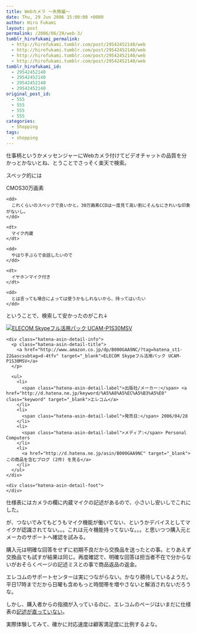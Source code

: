 ```yaml
---
title: Webカメラ ～失敗編～
date: Thu, 29 Jun 2006 15:00:00 +0000
author: Hiro Fukami
layout: post
permalink: /2006/06/29/web-3/
tumblr_hirofukami_permalink:
  - http://hirofukami.tumblr.com/post/29542452140/web
  - http://hirofukami.tumblr.com/post/29542452140/web
  - http://hirofukami.tumblr.com/post/29542452140/web
  - http://hirofukami.tumblr.com/post/29542452140/web
tumblr_hirofukami_id:
  - 29542452140
  - 29542452140
  - 29542452140
  - 29542452140
original_post_id:
  - 555
  - 555
  - 555
  - 555
categories:
  - Shopping
tags:
  - shopping
---
```

<div class="section">
  <p>
    仕事柄というかメッセンジャーにWebカメラ付けてビデオチャットの品質を分かっとかないとね、とうことでさっそく楽天で検索。
  </p>
  
  <p>
    スペック的には
  </p>
  
  <dl>
    <dt>
      CMOS30万画素
    </dt>
    
    <dd>
      これくらいのスペックで良いかと。30万画素CCDは一度見て高い割にそんなにきれいな印象がないし。
    </dd>
    
    <dt>
      マイク内蔵
    </dt>
    
    <dd>
      やはり手ぶらで会話したいので
    </dd>
    
    <dt>
      イヤホンマイク付き
    </dt>
    
    <dd>
      とは言っても場合によっては使うかもしれないから、持ってはいたい
    </dd>
  </dl>
  
  <p>
    ということで、検索して安かったのがこれ↓
  </p>
  
  <div class="hatena-asin-detail">
    <p>
      <a href="http://www.amazon.co.jp/dp/B000GAA9NC/?tag=hatena_st1-22&ascsubtag=d-4tfv" target="_blank"><img src="http://ecx.images-amazon.com/images/I/41KREb2N%2BEL._SL160_.jpg?w=830" class="hatena-asin-detail-image" alt="ELECOM Skypeフル活用パック UCAM-P1S30MSV" title="ELECOM Skypeフル活用パック UCAM-P1S30MSV" data-recalc-dims="1" /></a>
    </p>
    
    <div class="hatena-asin-detail-info">
      <p class="hatena-asin-detail-title">
        <a href="http://www.amazon.co.jp/dp/B000GAA9NC/?tag=hatena_st1-22&ascsubtag=d-4tfv" target="_blank">ELECOM Skypeフル活用パック UCAM-P1S30MSV</a>
      </p>
      
      <ul>
        <li>
          <span class="hatena-asin-detail-label">出版社/メーカー:</span> <a href="http://d.hatena.ne.jp/keyword/%A5%A8%A5%EC%A5%B3%A5%E0" class="keyword" target="_blank">エレコム</a>
        </li>
        <li>
          <span class="hatena-asin-detail-label">発売日:</span> 2006/04/28
        </li>
        <li>
          <span class="hatena-asin-detail-label">メディア:</span> Personal Computers
        </li>
        <li>
          <a href="http://d.hatena.ne.jp/asin/B000GAA9NC" target="_blank">この商品を含むブログ (2件) を見る</a>
        </li>
      </ul>
    </div>
    
    <div class="hatena-asin-detail-foot">
    </div>
  </div>
  
  <p>
    仕様表にはカメラの欄に内蔵マイクの記述があるので、小さいし安いしでこれにした。
  </p>
  
  <p>
    が、つないでみてもどうもマイク機能が働いてない、というかデバイスとしてマイクが認識されてない。。。これは元々機能持ってないな。。。と思いつつ購入元とメーカのサポートへ確認を試みる。
  </p>
  
  <p>
    購入元は明確な回答をせずに初期不良だから交換品を送ったとの事。とりあえず交換品でも試すが結果は同じ。再度確認で、明確な回答は担当者不在で分からないがおそらくページの記述ミスとの事で商品返品の返金。
  </p>
  
  <p>
    エレコムのサポートセンターは実につながらない。かなり積待しているようだ。平日17時までだから日曜も含めもっと時間帯を増やさないと解消されないだろうな。
  </p>
  
  <p>
    しかし、購入者からの指摘が入っているのに、エレコムのページはいまだに仕様表の<a href="http://www2.elecom.co.jp/peripheral/pc-camera/ucam-p1s30m/index.asp" target="_blank">記述が直っていない</a>。
  </p>
  
  <p>
    実際体験してみて、確かに対応速度は顧客満足度に比例するよな。
  </p>
</div>